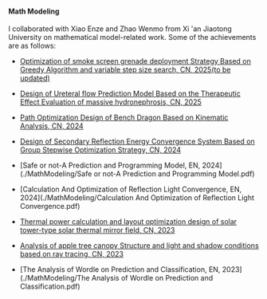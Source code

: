 #### Math Modeling
I collaborated with Xiao Enze and Zhao Wenmo from Xi 'an Jiaotong University on mathematical model-related work. Some of the achievements are as follows:

- [Optimization of smoke screen grenade deployment Strategy Based on Greedy Algorithm and variable step size search, CN, 2025(to be updated)]()

- [Design of Ureteral flow Prediction Model Based on the Therapeutic Effect Evaluation of massive hydronephrosis, CN, 2025](./MathModeling/基于巨大肾积水治疗疗效评估的输尿管流量预测模型设计.pdf)

- [Path Optimization Design of Bench Dragon Based on Kinematic Analysis, CN, 2024](./MathModeling/基于运动学分析的板凳龙路径优化设计.pdf)

- [Design of Secondary Reflection Energy Convergence System Based on Group Stepwise Optimization Strategy, CN, 2024](./MathModeling/基于分组步进式优化策略的二次反射能量汇聚系统设计.pdf)

- [Safe or not-A Prediction and Programming Model, EN, 2024](./MathModeling/Safe or not-A Prediction and Programming Model.pdf)

- [Calculation And Optimization of Reflection Light Convergence, EN, 2024](./MathModeling/Calculation And Optimization of Reflection Light Convergence.pdf)

- [Thermal power calculation and layout optimization design of solar tower-type solar thermal mirror field, CN, 2023](./MathModeling/太阳能塔式光热镜场的热功率计算及布局优化设计.pdf)

- [Analysis of apple tree canopy Structure and light and shadow conditions based on ray tracing, CN, 2023](./MathModeling/基于光线追踪的苹果树树冠结构与受光和阴影情况分析.pdf)

- [The Analysis of Wordle on Prediction and Classification, EN, 2023](./MathModeling/The Analysis of Wordle on Prediction and Classification.pdf)

